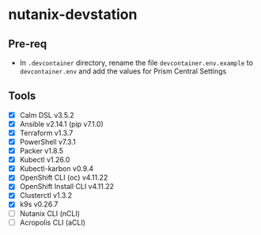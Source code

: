 # nutanix-devstation

## Pre-req

* In `.devcontainer` directory, rename the file `devcontainer.env.example` to `devcontainer.env` and add the values for Prism Central Settings

## Tools

- [x] Calm DSL v3.5.2
- [x] Ansible v2.14.1 (pip v7.1.0)
- [x] Terraform v1.3.7
- [x] PowerShell v7.3.1
- [x] Packer v1.8.5
- [x] Kubectl v1.26.0
- [x] Kubectl-karbon v0.9.4
- [x] OpenShift CLI (oc) v4.11.22
- [x] OpenShift Install CLI v4.11.22
- [x] Clusterctl v1.3.2
- [x] k9s v0.26.7
- [ ] Nutanix CLI (nCLI)
- [ ] Acropolis CLI (aCLI)
